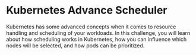 # Kubernetes Advance Scheduler

Kubernetes has some advanced concepts when it comes to resource handling and scheduling of your workloads. In this challenge, you will learn about how scheduling works in Kubernetes, how you can influence which nodes will be selected, and how pods can be prioritized.
